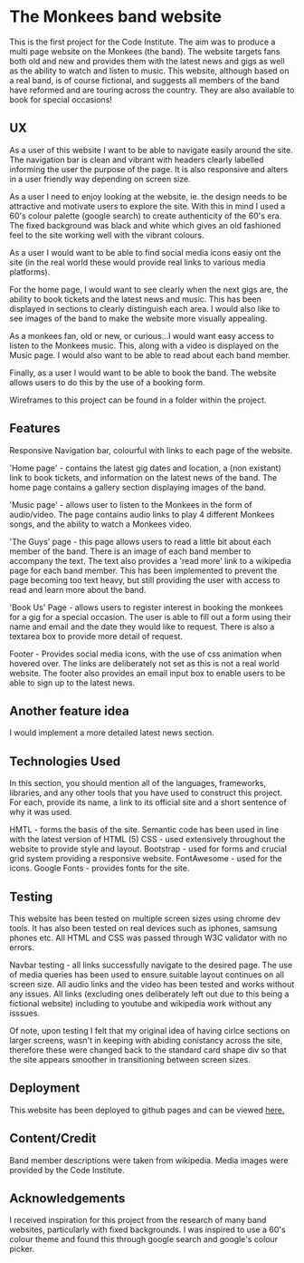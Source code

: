 # The Monkees band website

This is the first project for the Code Institute. The aim was to produce a multi page website on the Monkees (the band).
The website targets fans both old and new and provides them with the latest news and gigs as well as the ability to watch and listen to music.
This website, although based on a real band, is of course fictional, and suggests all members of the band have reformed and are touring across
the country. They are also available to book for special occasions! 

## UX

As a user of this website I want to be able to navigate easily around the site. The navigation bar is clean and vibrant with headers 
clearly labelled informing the user the purpose of the page. It is also responsive and alters in a user friendly way depending on screen size.

As a user I need to enjoy looking at the website, ie. the design needs to be attractive and motivate users to explore the site. With this in
mind I used a 60's colour palette (google search) to create authenticity of the 60's era. The fixed background was black and white which
gives an old fashioned feel to the site working well with the vibrant colours.

As a user I would want to be able to find social media icons easiy ont the site (in the real world these would provide real links to various media platforms).

For the home page, I would want to see clearly when the next gigs are, the ability to book tickets and the latest news and music. This
has been displayed in sections to clearly distinguish each area. I would also like to see images of the band to make the website more visually appealing.

As a monkees fan, old or new, or curious...I would want easy access to listen to the Monkees music. This, along with a video is displayed on the Music page.
I would also want to be able to read about each band member.

Finally, as a user I would want to be able to book the band. The website allows users to do this by the use of a booking form.


Wireframes to this project can be found in a folder within the project. 


## Features

Responsive Navigation bar, colourful with links to each page of the website. 

'Home page' - contains the latest gig dates and location, a (non existant) link to book tickets, and information on the latest news of the band.
The home page contains a gallery section displaying images of the band.

'Music page' - allows user to listen to the Monkees in the form of audio/video. The page contains audio links to play 4 different Monkees songs, and the ability to watch a Monkees video.

'The Guys' page - this page allows users to read a little bit about each member of the band. There is an image of each band member to accompany the text. The text also
provides a 'read more' link to a wikipedia page for each band member. This has been implemented to prevent the page becoming too text heavy, 
but still providing the user with access to read and learn more about the band.

'Book Us' Page - allows users to register interest in booking the monkees for a gig for a special occasion. The user is able to fill out a form 
using their name and email and the date they would like to request. There is also a textarea box to provide more detail of request. 

Footer - Provides social media icons, with the use of css animation when hovered over. The links are deliberately not set as this is not a real world website.
The footer also provides an email input box to enable users to be able to sign up to the latest news.


## Another feature idea

I would implement a more detailed latest news section. 

## Technologies Used

In this section, you should mention all of the languages, frameworks, libraries, and any other tools that you have used to construct this project. For each, provide its name, a link to its official site and a short sentence of why it was used.

HMTL - forms the basis of the site. Semantic code has been used in line with the latest version of HTML (5)
CSS - used extensively throughout the website to provide style and layout.
Bootstrap - used for forms and crucial grid system providing a responsive website.
FontAwesome - used for the icons.
Google Fonts - provides fonts for the site.

## Testing

This website has been tested on multiple screen sizes using chrome dev tools. It has also been tested on real devices such as iphones, samsung phones etc. 
All HTML and CSS was passed through W3C validator with no errors. 

Navbar testing - all links successfully navigate to the desired page.
The use of media queries has been used to ensure suitable layout continues on all screen size.
All audio links and the video has been tested and works without any issues.
All links (excluding ones deliberately left out due to this being a fictional website) including to youtube and wikipedia work without any isssues. 

Of note, upon testing I felt that my original idea of having cirlce sections on larger screens, wasn't in keeping with abiding conistancy across the site, therefore
these were changed back to the standard card shape div so that the site appears smoother in transitioning between screen sizes. 

## Deployment

This website has been deployed to github pages and can be viewed <a href="https://caputocode.github.io/the-monkees-website/">here.</a>

## Content/Credit

Band member descriptions were taken from wikipedia.
Media images were provided by the Code Institute.

## Acknowledgements

I received inspiration for this project from the research of many band websites, particularly with fixed backgrounds.
I was inspired to use a 60's colour theme and found this through google search and google's colour picker. 